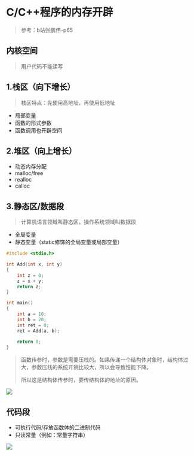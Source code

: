 # C/C++程序的内存开辟

> 参考：b站张鹏伟-p65 



##  内核空间

> 用户代码不能读写



## 1.栈区（向下增长）

> 栈区特点：先使用高地址，再使用低地址

- 局部变量
- 函数的形式参数
- 函数调用也开辟空间



## 2.堆区（向上增长）

- 动态内存分配
- malloc/free
- realloc
- calloc



## 3.静态区/数据段

> 计算机语言领域叫静态区，操作系统领域叫数据段

- 全局变量
- 静态变量（static修饰的全局变量或局部变量）





```c
#include <stdio.h>

int Add(int x, int y)
{
    int z = 0;
    z = x + y;
    return z;
}

int main()
{
	int a = 10;
    int b = 20;
    int ret = 0;
    ret = Add(a, b);
    
    return 0;
}
```



> 函数传参时，参数是需要压栈的。如果传递一个结构体对象时，结构体过大，参数压栈的系统开销比较大，所以会导致性能下降。
>
> 所以这是结构体传参时，要传结构体的地址的原因。



![](https://lqr-1317479009.cos.ap-shanghai.myqcloud.com/C%E7%A8%8B%E5%BA%8F%E5%86%85%E5%AD%98%E6%A0%88%E5%8C%BA.jpg)



## 代码段

- 可执行代码/存放函数体的二进制代码
- 只读常量（例如：常量字符串）





![](https://lqr-1317479009.cos.ap-shanghai.myqcloud.com/C%E7%A8%8B%E5%BA%8F%E5%86%85%E5%AD%98%E7%9A%84%E5%BC%80%E8%BE%9F.jpg)